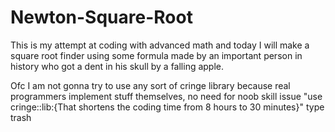# Newton-Square-Root

This is my attempt at coding with advanced math and today I will make a square root finder using some formula made by an important person in history who got a dent in his skull by a falling apple. 



Ofc I am not gonna try to use any sort of cringe library because real programmers implement stuff themselves, no need for noob skill issue "use cringe::lib:{That shortens the coding time from 8 hours to 30 minutes}" type trash
